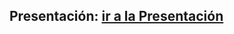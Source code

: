 ## Presentación: [ir a la Presentación](https://view.genial.ly/5f5969b2e4e45a0d97f61f3d/presentation-tabla-comparativa-proveedores-y-servicios-en-la-nube)
<!-- ## Expo-video: [ir a la Exposición](https://navaxa.github.io/9FB1-Integracion-de-Tecnologias-de-Computo/Unidad%201/Cuadro/video/expo.html) 
![alt text](video/presentacion.PNG)) -->
